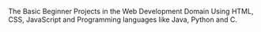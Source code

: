 The Basic Beginner Projects in the Web Development Domain Using HTML, CSS, JavaScript and Programming languages like Java, Python and C.

